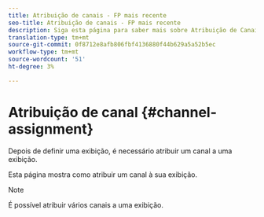 ```yaml
---
title: Atribuição de canais - FP mais recente
seo-title: Atribuição de canais - FP mais recente
description: Siga esta página para saber mais sobre Atribuição de Canais e Programação de anúncios.
translation-type: tm+mt
source-git-commit: 0f8712e8afb806fbf4136880f44b629a5a52b5ec
workflow-type: tm+mt
source-wordcount: '51'
ht-degree: 3%

---
```



# Atribuição de canal {#channel-assignment}

Depois de definir uma exibição, é necessário atribuir um canal a uma exibição.

Esta página mostra como atribuir um canal à sua exibição.

>[!NOTE]
>É possível atribuir vários canais a uma exibição.